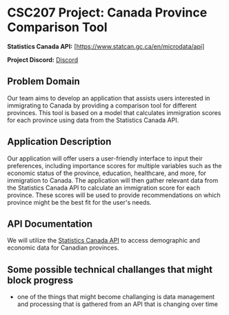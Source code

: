# CSC207 Project: Canada Province Comparison Tool

**Statistics Canada API:** [https://www.statcan.gc.ca/en/microdata/api]

**Project Discord:** [ Discord ](https://discord.gg/Vnf28JWz)

## Problem Domain

Our team aims to develop an application that assists users interested in immigrating to Canada by providing a comparison tool for different provinces. This tool is based on a model that calculates immigration scores for each province using data from the Statistics Canada API.

## Application Description

Our application will offer users a user-friendly interface to input their preferences, including importance scores for multiple variables such as the economic status of the province, education, healthcare, and more, for immigration to Canada. The application will then gather relevant data from the Statistics Canada API to calculate an immigration score for each province. These scores will be used to provide recommendations on which province might be the best fit for the user's needs.

## API Documentation

We will utilize the [Statistics Canada API](https://www.statcan.gc.ca/eng/developers/wds/rest) to access demographic and economic data for Canadian provinces.

## Some possible technical challanges that might block progress 
- one of the things that might become challanging  is  data management and processing that is gathered from an API that is changing over time


